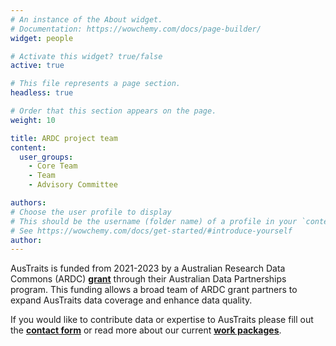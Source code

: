 ```yaml
---
# An instance of the About widget.
# Documentation: https://wowchemy.com/docs/page-builder/
widget: people

# Activate this widget? true/false
active: true

# This file represents a page section.
headless: true

# Order that this section appears on the page.
weight: 10

title: ARDC project team
content:
  user_groups:
    - Core Team
    - Team
    - Advisory Committee

authors:
# Choose the user profile to display
# This should be the username (folder name) of a profile in your `content/authors/` folder.
# See https://wowchemy.com/docs/get-started/#introduce-yourself
author:
---
```


AusTraits is funded from 2021-2023 by a Australian Research Data Commons (ARDC) <ins>**[grant](https://ardc.edu.au/project/austraits/)**</ins> through their Australian Data Partnerships program. This funding allows a broad team of ARDC grant partners to expand AusTraits data coverage and enhance data quality. 

If you would like to contribute data or expertise to AusTraits please fill out the <ins>**[contact form](/#08_contact)**</ins> or read more about our current <ins>**[work packages](/#03_expand)**</ins>. 